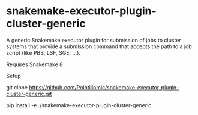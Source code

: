 # snakemake-executor-plugin-cluster-generic

A generic Snakemake executor plugin for submission of jobs to cluster systems that provide a submission command that accepts the path to a job script (like PBS, LSF, SGE, ...).

Requires Snakemake 8

Setup

git clone https://github.com/Pointillomic/snakemake-executor-plugin-cluster-generic.git

pip install -e ./snakemake-executor-plugin-cluster-generic
